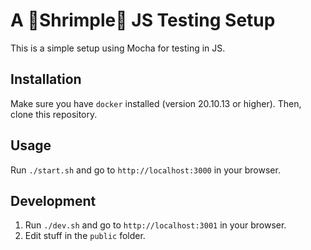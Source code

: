# A 🦐Shrimple🦐 JS Testing Setup

This is a simple setup using Mocha for testing in JS.

## Installation

Make sure you have `docker` installed (version 20.10.13 or higher).
Then, clone this repository.

## Usage

Run `./start.sh` and go to `http://localhost:3000` in your browser.

## Development

1. Run `./dev.sh` and go to `http://localhost:3001` in your browser.
1. Edit stuff in the `public` folder.
